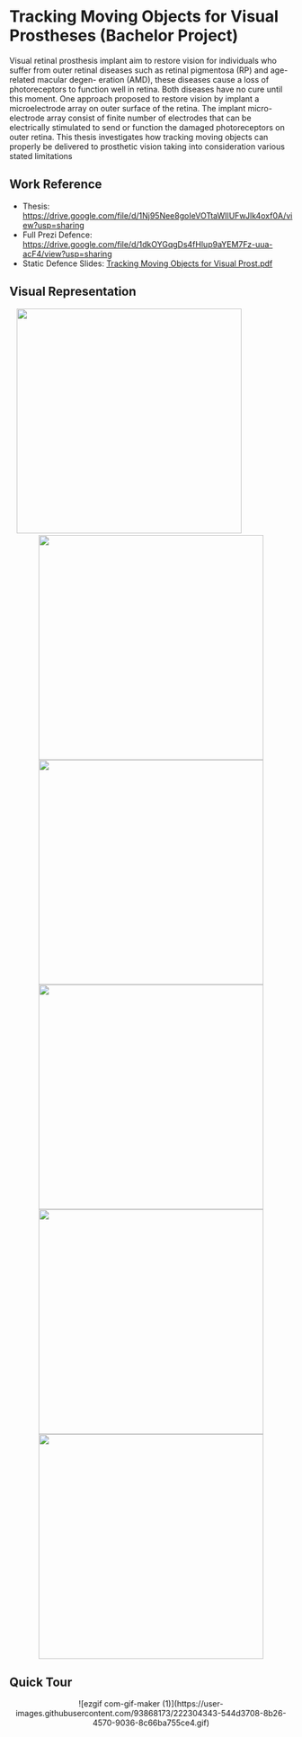 # Tracking Moving Objects for Visual Prostheses (Bachelor Project)

Visual retinal prosthesis implant aim to restore vision for individuals who suffer from outer retinal diseases such as retinal pigmentosa (RP) and age-related macular degen- eration (AMD), these diseases cause a loss of photoreceptors to function well in retina. Both diseases have no cure until this moment. One approach proposed to restore vision by implant a microelectrode array on outer surface of the retina. The implant micro- electrode array consist of finite number of electrodes that can be electrically stimulated to send or function the damaged photoreceptors on outer retina. This thesis investigates how tracking moving objects can properly be delivered to prosthetic vision taking into consideration various stated limitations

## Work Reference 
- Thesis: https://drive.google.com/file/d/1Nj95Nee8goIeVOTtaWIlUFwJlk4oxf0A/view?usp=sharing
- Full Prezi Defence: https://drive.google.com/file/d/1dkOYGqgDs4fHlup9aYEM7Fz-uua-acF4/view?usp=sharing
- Static Defence Slides: [Tracking Moving Objects for Visual Prost.pdf](https://github.com/ahmedfarouk2000/Tracking-Moving-Objects-for-Visual-Porsthesis/files/10866359/Tracking.Moving.Objects.for.Visual.Prost.pdf)

 



## Visual Representation


<div align="center">
<img src="https://user-images.githubusercontent.com/93868173/222297668-66eaa966-983a-46fb-bb36-8d9c5dc5020d.png" data-canonical-src="https://user-images.githubusercontent.com/93868173/196001758-ac86be01-75b6-4606-b620-963113c6f9a4.jpg" width="400" height="400"/>
 &nbsp;&nbsp;&nbsp;&nbsp;  &nbsp;&nbsp;&nbsp;&nbsp;  &nbsp;&nbsp;&nbsp;&nbsp;  &nbsp;&nbsp;&nbsp;&nbsp;
<img src="https://user-images.githubusercontent.com/93868173/222300033-634c4cc0-3432-4155-9c05-c776ba8d2683.png" data-canonical-src="https://user-images.githubusercontent.com/93868173/196001758-ac86be01-75b6-4606-b620-963113c6f9a4.jpg" width="400" height="400"/>


 <img src="https://user-images.githubusercontent.com/93868173/222297778-dcb56ebc-b21a-4a61-ad0a-3b91368f777d.png" data-canonical-src="https://user-images.githubusercontent.com/93868173/196001758-ac86be01-75b6-4606-b620-963113c6f9a4.jpg" width="400" height="400"/>
 
  <img src="https://user-images.githubusercontent.com/93868173/222300150-f68f9213-b8d9-4a94-9d14-a34c1e833bfb.png" data-canonical-src="https://user-images.githubusercontent.com/93868173/196001758-ac86be01-75b6-4606-b620-963113c6f9a4.jpg" width="400" height="400"/>
 
   <img src="https://user-images.githubusercontent.com/93868173/222300310-a60b8fb4-24e4-4161-a4b4-b08f87ee8967.png" data-canonical-src="https://user-images.githubusercontent.com/93868173/196001758-ac86be01-75b6-4606-b620-963113c6f9a4.jpg" width="400" height="400"/>
 
   <img src="https://user-images.githubusercontent.com/93868173/222304075-413017b2-d514-415f-b99a-94d02a74f034.png" data-canonical-src="https://user-images.githubusercontent.com/93868173/196001758-ac86be01-75b6-4606-b620-963113c6f9a4.jpg" width="400" height="400"/>
     



</div> 

## Quick Tour

<p align="center">
 ![ezgif com-gif-maker (1)](https://user-images.githubusercontent.com/93868173/222304343-544d3708-8b26-4570-9036-8c66ba755ce4.gif)
</p>





